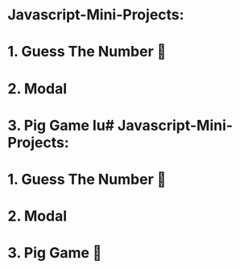 # Javascript-Mini-Projects:

# 1. Guess The Number 💭
# 2. Modal
# 3. Pig Game lu# Javascript-Mini-Projects:

# 1. Guess The Number 💭
# 2. Modal
# 3. Pig Game 🎲
